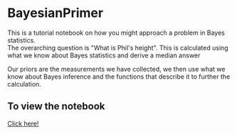 # BayesianPrimer
This is a tutorial notebook on how you might approach a problem in Bayes statistics. \
The overarching question is "What is Phil's height". This is calculated using what we know about Bayes statistics and derive a median answer

Our priors are the measurements we have collected, we then use what we know about Bayes inference and the functions that describe it to further the calculation.

## To view the notebook
[Click here!](https://nbviewer.org/github/emcarthur123/BayesianPrimer/blob/main/first_posterior_PDF.ipynb)

